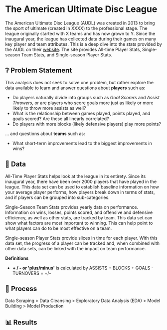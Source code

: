 # **The American Ultimate Disc League**
The American Ultimate Disc League (AUDL) was created in 2013 to bring the sport of ultimate (created in XXXX) to the professional stage. The league originally started with X teams and has now grown to Y. Since the inaugural year, the league has collected data during their games on many key player and team attributes. This is a deep dive into the stats provided by the AUDL on their [website](https://theaudl.com/league/stats). The site provides All-time Player Stats, Single-season Team Stats, and Single-season Player Stats.

## ❔ Problem Statement
This analysis does not seek to solve one problem, but rather explore the data available to learn and answer questions about **players** such as:
- Do players naturally divide into groups such as *Goal Scorers* and *Assist Throwers*, or are players who score goals more just as likely or more likely to throw more assists as well?
- What is the relationship between games played, points played, and goals scored? Are these all linearly correlated?
- Do players with more blocks (likely defensive players) play more points?

... and questions about **teams** such as:
- What short-term improvements lead to the biggest improvements in wins?

## 🔢 Data

All-Time Player Stats helps look at the league in its entirety. Since its inaugural year, there have been over 2000 players that have played in the league. This data set can be used to establish baseline information on how your average player performs, how players break down in terms of stats, and if players can be grouped into sub-categories.

Single-Season Team Stats provides yearly data on performance. Information on wins, losses, points scored, and offensive and defensive efficiency, as well as other stats, are tracked by team. This data set can show what factors are most important to winning. This can help point to what players can do to be most effective on a team.

Single-season Player Stats provide slices in time for each player. With this data set, the progress of a player can be tracked and, when combined with other data sets, can be linked with the impact on team performance.

**Definitions** 
- **+ / - or 'plus/minus'** is calculated by ASSISTS + BLOCKS + GOALS - TURNOVERS = +/-

## 🔁 Process
Data Scraping > Data Cleansing > Exploratory Data Analysis (EDA) > Model Building > Model Production

## 📊 Results

